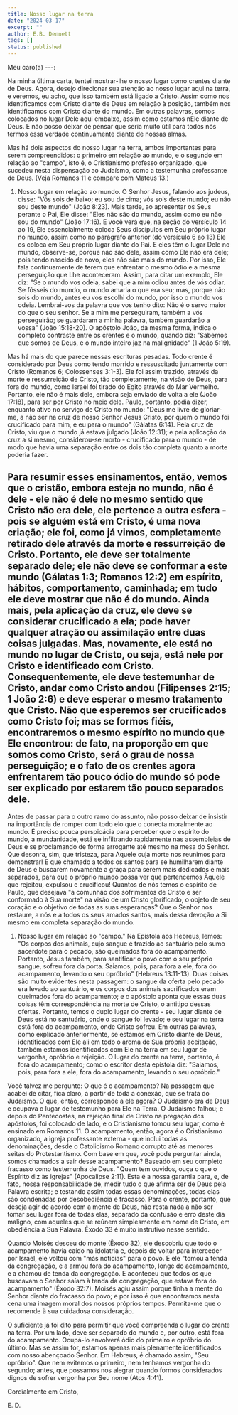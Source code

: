 ```yaml
---
title: Nosso lugar na terra
date: "2024-03-17"
excerpt: ""
author: E.B. Dennett
tags: []
status: published
---
```


Meu caro(a) ---:

Na minha última carta, tentei mostrar-lhe o nosso lugar como crentes
diante de Deus. Agora, desejo direcionar sua atenção ao nosso lugar aqui
na terra, e veremos, eu acho, que isso também está ligado a Cristo.
Assim como nos identificamos com Cristo diante de Deus em relação à
posição, também nos identificamos com Cristo diante do mundo. Em outras
palavras, somos colocados no lugar Dele aqui embaixo, assim como estamos
nEle diante de Deus. E não posso deixar de pensar que seria muito útil
para todos nós termos essa verdade continuamente diante de nossas almas.

Mas há dois aspectos do nosso lugar na terra, ambos importantes para
serem compreendidos: o primeiro em relação ao mundo, e o segundo em
relação ao \"campo\", isto é, o Cristianismo professo organizado, que
sucedeu nesta dispensação ao Judaísmo, como a testemunha professante de
Deus. (Veja Romanos 11 e compare com Mateus 13.)

1.  Nosso lugar em relação ao mundo. O Senhor Jesus, falando aos judeus,
    disse: \"Vós sois de baixo; eu sou de cima; vós sois deste mundo; eu
    não sou deste mundo\" (João 8:23). Mais tarde, ao apresentar os Seus
    perante o Pai, Ele disse: \"Eles não são do mundo, assim como eu não
    sou do mundo\" (João 17:16). E você verá que, na seção do versículo
    14 ao 19, Ele essencialmente coloca Seus discípulos em Seu próprio
    lugar no mundo, assim como no parágrafo anterior (do versículo 6
    ao 13) Ele os coloca em Seu próprio lugar diante do Pai. E eles têm
    o lugar Dele no mundo, observe-se, porque não são dele, assim como
    Ele não era dele; pois tendo nascido de novo, eles não são mais do
    mundo. Por isso, Ele fala continuamente de terem que enfrentar o
    mesmo ódio e a mesma perseguição que Lhe aconteceram. Assim, para
    citar um exemplo, Ele diz: \"Se o mundo vos odeia, sabei que a mim
    odiou antes de vós odiar. Se fôsseis do mundo, o mundo amaria o que
    era seu; mas, porque não sois do mundo, antes eu vos escolhi do
    mundo, por isso o mundo vos odeia. Lembrai-vos da palavra que vos
    tenho dito: Não é o servo maior do que o seu senhor. Se a mim me
    perseguiram, também a vós perseguirão; se guardaram a minha palavra,
    também guardarão a vossa\" (João 15:18-20). O apóstolo João, da
    mesma forma, indica o completo contraste entre os crentes e o mundo,
    quando diz: \"Sabemos que somos de Deus, e o mundo inteiro jaz na
    malignidade\" (1 João 5:19).

Mas há mais do que parece nessas escrituras pesadas. Todo crente é
considerado por Deus como tendo morrido e ressuscitado juntamente com
Cristo (Romanos 6; Colossenses 3:1-3). Ele foi assim trazido, através da
morte e ressurreição de Cristo, tão completamente, na visão de Deus,
para fora do mundo, como Israel foi tirado do Egito através do Mar
Vermelho. Portanto, ele não é mais dele, embora seja enviado de volta a
ele (João 17:18), para ser por Cristo no meio dele. Paulo, portanto,
podia dizer, enquanto ativo no serviço de Cristo no mundo: \"Deus me
livre de gloriar-me, a não ser na cruz de nosso Senhor Jesus Cristo, por
quem o mundo foi crucificado para mim, e eu para o mundo\" (Gálatas
6:14). Pela cruz de Cristo, viu que o mundo já estava julgado (João
12:31); e pela aplicação da cruz a si mesmo, considerou-se morto -
crucificado para o mundo - de modo que havia uma separação entre os dois
tão completa quanto a morte poderia fazer.

## Para resumir esses ensinamentos, então, vemos que o cristão, embora esteja no mundo, não é dele - ele não é dele no mesmo sentido que Cristo não era dele, ele pertence a outra esfera - pois se alguém está em Cristo, é uma nova criação; ele foi, como já vimos, completamente retirado dele através da morte e ressurreição de Cristo. Portanto, ele deve ser totalmente separado dele; ele não deve se conformar a este mundo (Gálatas 1:3; Romanos 12:2) em espírito, hábitos, comportamento, caminhada; em tudo ele deve mostrar que não é do mundo. Ainda mais, pela aplicação da cruz, ele deve se considerar crucificado a ela; pode haver qualquer atração ou assimilação entre duas coisas julgadas. Mas, novamente, ele está no mundo no lugar de Cristo, ou seja, está nele por Cristo e identificado com Cristo. Consequentemente, ele deve testemunhar de Cristo, andar como Cristo andou (Filipenses 2:15; 1 João 2:6) e deve esperar o mesmo tratamento que Cristo. Não que esperemos ser crucificados como Cristo foi; mas se formos fiéis, encontraremos o mesmo espírito no mundo que Ele encontrou: de fato, na proporção em que somos como Cristo, será o grau de nossa perseguição; e o fato de os crentes agora enfrentarem tão pouco ódio do mundo só pode ser explicado por estarem tão pouco separados dele.

Antes de passar para o outro ramo do assunto, não posso deixar de
insistir na importância de romper com todo elo que o conecta moralmente
ao mundo. É preciso pouca perspicácia para perceber que o espírito do
mundo, a mundanidade, está se infiltrando rapidamente nas assembleias de
Deus e se proclamando de forma arrogante até mesmo na mesa do Senhor.
Que desonra, sim, que tristeza, para Aquele cuja morte nos reunimos para
demonstrar! E que chamado a todos os santos para se humilharem diante de
Deus e buscarem novamente a graça para serem mais dedicados e mais
separados, para que o próprio mundo possa ver que pertencemos Àquele que
rejeitou, expulsou e crucificou! Quantos de nós temos o espírito de
Paulo, que desejava \"a comunhão dos sofrimentos de Cristo e ser
conformado à Sua morte\" na visão de um Cristo glorificado, o objeto de
seu coração e o objetivo de todas as suas esperanças? Que o Senhor nos
restaure, a nós e a todos os seus amados santos, mais dessa devoção a Si
mesmo em completa separação do mundo.

1.  Nosso lugar em relação ao \"campo.\" Na Epístola aos Hebreus, lemos:
    \"Os corpos dos animais, cujo sangue é trazido ao santuário pelo
    sumo sacerdote para o pecado, são queimados fora do acampamento.
    Portanto, Jesus também, para santificar o povo com o seu próprio
    sangue, sofreu fora da porta. Saiamos, pois, para fora a ele, fora
    do acampamento, levando o seu opróbrio\" (Hebreus 13:11-13). Duas
    coisas são muito evidentes nesta passagem: o sangue da oferta pelo
    pecado era levado ao santuário, e os corpos dos animais sacrificados
    eram queimados fora do acampamento; e o apóstolo aponta que essas
    duas coisas têm correspondência na morte de Cristo, o antitipo
    dessas ofertas. Portanto, temos o duplo lugar do crente - seu lugar
    diante de Deus está no santuário, onde o sangue foi levado; e seu
    lugar na terra está fora do acampamento, onde Cristo sofreu. Em
    outras palavras, como explicado anteriormente, se estamos em Cristo
    diante de Deus, identificados com Ele ali em todo o aroma de Sua
    própria aceitação, também estamos identificados com Ele na terra em
    seu lugar de vergonha, opróbrio e rejeição. O lugar do crente na
    terra, portanto, é fora do acampamento; como o escritor desta
    epístola diz: \"Saiamos, pois, para fora a ele, fora do acampamento,
    levando o seu opróbrio.\"

Você talvez me pergunte: O que é o acampamento? Na passagem que acabei
de citar, fica claro, a partir de toda a conexão, que se trata do
Judaísmo. O que, então, corresponde a ele agora? O Judaísmo era de Deus
e ocupava o lugar de testemunho para Ele na Terra. O Judaísmo falhou; e
depois do Pentecostes, na rejeição final de Cristo na pregação dos
apóstolos, foi colocado de lado, e o Cristianismo tomou seu lugar, como
é ensinado em Romanos 11. O acampamento, então, agora é o Cristianismo
organizado, a igreja professante externa - que inclui todas as
denominações, desde o Catolicismo Romano corrupto até as menores seitas
do Protestantismo. Com base em que, você pode perguntar ainda, somos
chamados a sair desse acampamento? Baseado em seu completo fracasso como
testemunha de Deus. \"Quem tem ouvidos, ouça o que o Espírito diz às
igrejas\" (Apocalipse 2:11). Esta é a nossa garantia para, e, de fato,
nossa responsabilidade de, medir tudo o que afirma ser de Deus pela
Palavra escrita; e testando assim todas essas denominações, todas elas
são condenadas por desobediência e fracasso. Para o crente, portanto,
que deseja agir de acordo com a mente de Deus, não resta nada a não ser
tomar seu lugar fora de todas elas, separado da confusão e erro deste
dia maligno, com aqueles que se reúnem simplesmente em nome de Cristo,
em obediência à Sua Palavra. Êxodo 33 é muito instrutivo nesse sentido.

Quando Moisés desceu do monte (Êxodo 32), ele descobriu que todo o
acampamento havia caído na idolatria e, depois de voltar para interceder
por Israel, ele voltou com \"más notícias\" para o povo. E ele "tomou a
tenda da congregação, e a armou fora do acampamento, longe do
acampamento, e a chamou de tenda da congregação. E aconteceu que todos
os que buscavam o Senhor saíam à tenda da congregação, que estava fora
do acampamento" (Êxodo 32:7). Moisés agiu assim porque tinha a mente do
Senhor diante do fracasso do povo; e por isso é que encontramos nesta
cena uma imagem moral dos nossos próprios tempos. Permita-me que o
recomende à sua cuidadosa consideração.

O suficiente já foi dito para permitir que você compreenda o lugar do
crente na terra. Por um lado, deve ser separado do mundo e, por outro,
está fora do acampamento. Ocupá-lo envolverá ódio do primeiro e opróbrio
do último. Mas se assim for, estamos apenas mais plenamente
identificados com nosso abençoado Senhor. Em Hebreus, é chamado assim,
\"Seu opróbrio\". Que nem evitemos o primeiro, nem tenhamos vergonha do
segundo; antes, que possamos nos alegrar quando formos considerados
dignos de sofrer vergonha por Seu nome (Atos 4:41).

Cordialmente em Cristo,

E. D.
